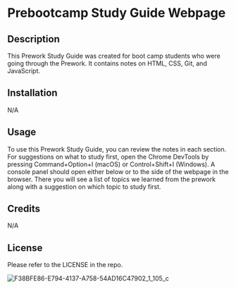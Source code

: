 # Prebootcamp Study Guide Webpage

## Description

This Prework Study Guide was created for boot camp students who were going through the Prework. It contains notes on HTML, CSS, Git, and JavaScript.

## Installation

N/A

## Usage

To use this Prework Study Guide, you can review the notes in each section. For suggestions on what to study first, open the Chrome DevTools by pressing Command+Option+I (macOS) or Control+Shift+I (Windows). A console panel should open either below or to the side of the webpage in the browser. There you will see a list of topics we learned from the prework along with a suggestion on which topic to study first.

## Credits

N/A

## License

Please refer to the LICENSE in the repo.

![F38BFE86-E794-4137-A758-54AD16C47902_1_105_c](https://user-images.githubusercontent.com/39431924/222068029-7a554cdf-e76d-4319-bd10-726c9a1e8ce3.jpeg)
